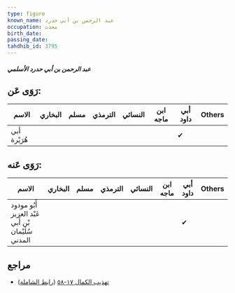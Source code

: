 ```yaml
---
type: figure
known_name: عبد الرحمن بن أبي حدرد
occupation: محدث
birth_date:
passing_date:
tahdhib_id: 3795
---
```

##### عبد الرحمن بن أبي حدرد الأسلمي

## رَوَى عَن:
| الاسم        | البخاري | مسلم | الترمذي | النسائي | ابن ماجه | أبي داود | Others |
| ------------ | ------- | ---- | ------- | ------- | -------- | -------- | ------ |
| أبي هُرَيْرة |         |      |         |         |          | ✔        |        |
## رَوَى عَنه:
| الاسم                                              | البخاري | مسلم | الترمذي | النسائي | ابن ماجه | أبي داود | Others |
| -------------------------------------------------- | ------- | ---- | ------- | ------- | -------- | -------- | ------ |
| أَبُو مودود عَبْد العزيز بْن أَبي سُلَيْمان المدني |         |      |         |         |          | ✔        |        |
## مراجع
- [تهذيب الكمال ١٧-٥٨](obsidian://open?vault=Tahdhib-al-Kamal&file=Figures/٣٧٩٥-عبد%20الرحمن%20بن%20أبي%20حدرد%20الأسلمي) ([رابط الشاملة](https://shamela.ws/book/3722/8608))